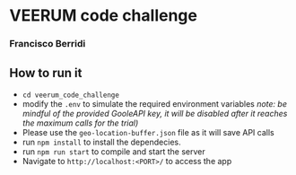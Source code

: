 # VEERUM code challenge
### Francisco Berridi

## How to run it
* `cd veerum_code_challenge`
* modify the `.env` to simulate the required environment variables _*note: be mindful of the provided GooleAPI key, it will be disabled after it reaches the maximum calls for the trial)*_
* Please use the `geo-location-buffer.json` file as it will save API calls
* run `npm install` to install the dependecies.
* run `npm run start` to compile and start the server
* Navigate to `http://localhost:<PORT>/` to access the app
